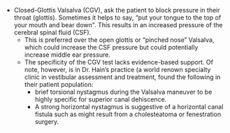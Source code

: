 - Closed-Glottis Valsalva (CGV),  ask the patient to block pressure in their throat (glottis). Sometimes it helps to say, “put your tongue to the top of your mouth and bear down". This results in an increased pressure of the cerebral spinal fluid (CSF).
	- This is preferred over the open glottis or “pinched nose” Valsalva, which could increase the CSF pressure but could potentially increase middle ear pressure.
	- The specificity of the CGV test lacks evidence-based support. Of note, however, is in Dr. Hain’s practice (a world renown specialty clinic in vestibular assessment and treatment, found the following in their patient population:
		- brief torsional nystagmus during the Valsalva maneuver to be highly specific for superior canal dehiscence.
		- A strong horizontal nystagmus is suggestive of a horizontal canal fistula such as might result from a cholesteatoma or fenestration surgery.